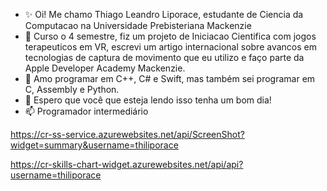 - ✨ Oi! Me chamo Thiago Leandro Liporace, estudante de Ciencia da Computacao na Universidade Prebisteriana Mackenzie
- 👀 Curso o 4 semestre, fiz um projeto de Iniciacao Cientifica com jogos terapeuticos em VR, escrevi um artigo internacional sobre avancos em tecnologias de captura de movimento que eu utilizo e faço parte da Apple Developer Academy Mackenzie.
- 🌱 Amo programar em C++, C# e Swift, mas também sei programar em C, Assembly e Python.
- 💞️ Espero que você que esteja lendo isso tenha um bom dia!
- 📫 Programador intermediário

https://cr-ss-service.azurewebsites.net/api/ScreenShot?widget=summary&username=thiliporace

https://cr-skills-chart-widget.azurewebsites.net/api/api?username=thiliporace
<!---
thiliporace/thiliporace is a ✨ special ✨ repository because its `README.md` (this file) appears on your GitHub profile.
You can click the Preview link to take a look at your changes.
--->
